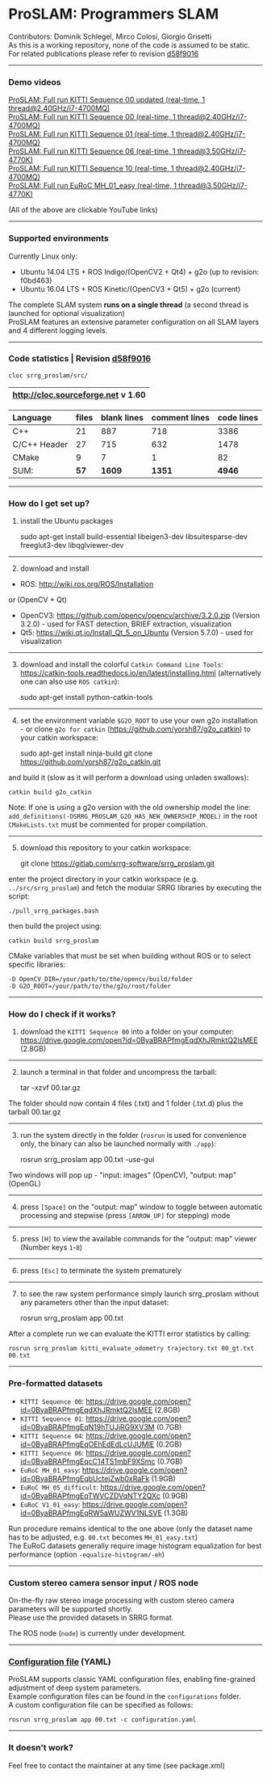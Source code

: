 # ProSLAM: Programmers SLAM

Contributors: Dominik Schlegel, Mirco Colosi, Giorgio Grisetti <br/>
As this is a working repository, none of the code is assumed to be static. <br/>
For related publications please refer to revision [d58f9016][publication_revision] <br/>

[publication_revision]: https://gitlab.com/srrg-software/srrg_proslam/tree/d58f901619e0476e65028bcbf5251271045c9fef

---
### Demo videos ###
[ProSLAM: Full run KITTI Sequence 00 updated (real-time, 1 thread@2.40GHz/i7-4700MQ)][kitti_00_updated] <br/>
[ProSLAM: Full run KITTI Sequence 00 (real-time, 1 thread@2.40GHz/i7-4700MQ)][kitti_00] <br/>
[ProSLAM: Full run KITTI Sequence 01 (real-time, 1 thread@2.40GHz/i7-4700MQ)][kitti_01] <br/>
[ProSLAM: Full run KITTI Sequence 06 (real-time, 1 thread@3.50GHz/i7-4770K)][kitti_06] <br/>
[ProSLAM: Full run KITTI Sequence 10 (real-time, 1 thread@2.40GHz/i7-4700MQ)][kitti_10] <br/>
[ProSLAM: Full run EuRoC MH_01_easy (real-time, 1 thread@3.50GHz/i7-4770K)][euroc_01] <br/>

(All of the above are clickable YouTube links)

[kitti_00_updated]: https://www.youtube.com/watch?v=hIeaB-MMJMo
[kitti_00]: https://www.youtube.com/watch?v=n_UmEpIwb9Y
[kitti_01]: https://www.youtube.com/watch?v=iGSCOEn5Nx8
[kitti_06]: https://www.youtube.com/watch?v=Bmig0ASFOY4
[kitti_10]: https://www.youtube.com/watch?v=ZW8OQ2b0tjk
[euroc_01]: https://www.youtube.com/watch?v=TctS1b1zCbY

---
### Supported environments ###
Currently Linux only:
 - Ubuntu 14.04 LTS + ROS Indigo/(OpenCV2 + Qt4) + g2o (up to revision: f0bd463)
 - Ubuntu 16.04 LTS + ROS Kinetic/(OpenCV3 + Qt5) + g2o (current)<br/>

The complete SLAM system **runs on a single thread** (a second thread is launched for optional visualization) <br/>
ProSLAM features an extensive parameter configuration on all SLAM layers and 4 different logging levels.

---
### Code statistics | Revision [d58f9016][publication_revision] ###

    cloc srrg_proslam/src/

| http://cloc.sourceforge.net v 1.60 |
| :-: |


| Language     | files  | blank lines | comment lines | code lines |
| :----------- | :----- | :---------- | :------------ | :--------- |
| C++          | 21     | 887         | 718           | 3386       |
| C/C++ Header | 27     | 715         | 632           | 1478       |
| CMake        | 9      | 7           | 1             | 82         |
| SUM:         | **57** | **1609**    | **1351**      | **4946**   |

---
### How do I get set up? ###
1) install the Ubuntu packages

    sudo apt-get install build-essential libeigen3-dev libsuitesparse-dev freeglut3-dev libqglviewer-dev

---
2) download and install
 - ROS: http://wiki.ros.org/ROS/Installation

or (OpenCV + Qt)
 - OpenCV3: https://github.com/opencv/opencv/archive/3.2.0.zip (Version 3.2.0) - used for FAST detection, BRIEF extraction, visualization
 - Qt5: https://wiki.qt.io/Install_Qt_5_on_Ubuntu (Version 5.7.0)              - used for visualization

---
3) download and install the colorful `Catkin Command Line Tools`: https://catkin-tools.readthedocs.io/en/latest/installing.html (alternatively one can also use `ROS catkin`):

    sudo apt-get install python-catkin-tools

---
4) set the environment variable `$G2O_ROOT` to use your own g2o installation - or clone `g2o for catkin` (https://github.com/yorsh87/g2o_catkin) to your catkin workspace:

    sudo apt-get install ninja-build
    git clone https://github.com/yorsh87/g2o_catkin.git
    
and build it (slow as it will perform a download using unladen swallows):
    
    catkin build g2o_catkin

Note: If one is using a g2o version with the old ownership model the line: `add_definitions(-DSRRG_PROSLAM_G2O_HAS_NEW_OWNERSHIP_MODEL)`
in the root `CMakeLists.txt` must be commented for proper compilation.

---
5) download this repository to your catkin workspace:

    git clone https://gitlab.com/srrg-software/srrg_proslam.git
    
enter the project directory in your catkin workspace (e.g. `../src/srrg_proslam`) and fetch the modular SRRG libraries by executing the script:

    ./pull_srrg_packages.bash
    
then build the project using:
    
    catkin build srrg_proslam

CMake variables that must be set when building without ROS or to select specific libraries:

    -D OpenCV_DIR=/your/path/to/the/opencv/build/folder
    -D G2O_ROOT=/your/path/to/the/g2o/root/folder

---
### How do I check if it works? ###

1) download the `KITTI Sequence 00` into a folder on your computer: https://drive.google.com/open?id=0ByaBRAPfmgEqdXhJRmktQ2lsMEE (2.8GB)

---
2) launch a terminal in that folder and uncompress the tarball:

    tar -xzvf 00.tar.gz

The folder should now contain 4 files (.txt) and 1 folder (.txt.d) plus the tarball 00.tar.gz

---
3) run the system directly in the folder (`rosrun` is used for convenience only, the binary can also be launched normally with `./app`):

    rosrun srrg_proslam app 00.txt -use-gui

Two windows will pop up - "input: images" (OpenCV), "output: map" (OpenGL)

---
4) press `[Space]` on the "output: map" window to toggle between automatic processing and stepwise (press `[ARROW_UP]` for stepping) mode

---
5) press `[H]` to view the available commands for the "output: map" viewer (Number keys `1`-`8`)

---
6) press `[Esc]` to terminate the system prematurely

---
7) to see the raw system performance simply launch srrg_proslam without any parameters other than the input dataset:

    rosrun srrg_proslam app 00.txt

After a complete run we can evaluate the KITTI error statistics by calling:

    rosrun srrg_proslam kitti_evaluate_odometry trajectory.txt 00_gt.txt 00.txt

---
### Pre-formatted datasets ###

 - `KITTI Sequence 00`: https://drive.google.com/open?id=0ByaBRAPfmgEqdXhJRmktQ2lsMEE (2.8GB)
 - `KITTI Sequence 01`: https://drive.google.com/open?id=0ByaBRAPfmgEqN19hTUJjRG9XV3M (0.7GB)
 - `KITTI Sequence 04`: https://drive.google.com/open?id=0ByaBRAPfmgEqOEhEdEdLcUJUMlE (0.2GB)
 - `KITTI Sequence 06`: https://drive.google.com/open?id=0ByaBRAPfmgEqcC14TS1mbF9XSmc (0.7GB)
 - `EuRoC MH_01_easy`: https://drive.google.com/open?id=0ByaBRAPfmgEqbUctejZwb0xRaFk (1.9GB)
 - `EuRoC MH_05_difficult`: https://drive.google.com/open?id=0ByaBRAPfmgEqTWVCZDVqNTY2QXc (0.9GB)
 - `EuRoC V1_01_easy`: https://drive.google.com/open?id=0ByaBRAPfmgEqRW5aWUZWV1NLSVE (1.3GB) <br/>

Run procedure remains identical to the one above (only the dataset name has to be adjusted, e.g. `00.txt` becomes `MH_01_easy.txt`) <br/>
The EuRoC datasets generally require image histogram equalization for best performance (option `-equalize-histogram/-eh`)

---
### Custom stereo camera sensor input / ROS node ###

On-the-fly raw stereo image processing with custom stereo camera parameters will be supported shortly. <br/>
Please use the provided datasets in SRRG format. <br/>

The ROS node (`node`) is currently under development.

---
### [Configuration file][proslam_wiki] (YAML) ###

ProSLAM supports classic YAML configuration files, enabling fine-grained adjustment of deep system parameters. <br/>
Example configuration files can be found in the `configurations` folder. <br/>
A custom configuration file can be specified as follows:

    rosrun srrg_proslam app 00.txt -c configuration.yaml
    
[proslam_wiki]: https://gitlab.com/srrg-software/srrg_proslam/wikis/home

---
### It doesn't work? ###

Feel free to contact the maintainer at any time (see package.xml)
